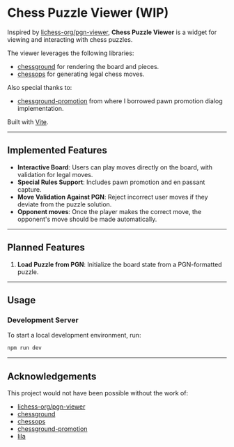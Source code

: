 # Chess Puzzle Viewer (WIP)

Inspired by [lichess-org/pgn-viewer](https://github.com/lichess-org/pgn-viewer/), **Chess Puzzle Viewer** is a widget for viewing and interacting with chess puzzles.

The viewer leverages the following libraries:

- [chessground](https://github.com/lichess-org/chessground) for rendering the board and pieces.
- [chessops](https://github.com/niklasf/chessops) for generating legal chess moves.

Also special thanks to:

- [chessground-promotion](https://github.com/hi-ogawa/chessground-promotion) from where I borrowed pawn promotion dialog implementation.

Built with [Vite](https://vite.dev/).

---

## Implemented Features

- **Interactive Board**: Users can play moves directly on the board, with validation for legal moves.
- **Special Rules Support**: Includes pawn promotion and en passant capture.
- **Move Validation Against PGN**: Reject incorrect user moves if they deviate from the puzzle solution.
- **Opponent moves**: Once the player makes the correct move, the opponent's move should be made automatically.

---

## Planned Features

1. **Load Puzzle from PGN**: Initialize the board state from a PGN-formatted puzzle.

---

## Usage

### Development Server

To start a local development environment, run:

```bash
npm run dev
```

---

## Acknowledgements

This project would not have been possible without the work of:

- [lichess-org/pgn-viewer](https://github.com/lichess-org/pgn-viewer)
- [chessground](https://github.com/lichess-org/chessground)
- [chessops](https://github.com/niklasf/chessops)
- [chessground-promotion](https://github.com/hi-ogawa/chessground-promotion)
- [lila](https://github.com/lichess-org/lila)
